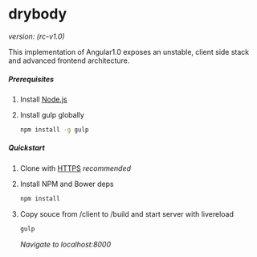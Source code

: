 # drybody 
_version: (rc-v1.0)_

This implementation of Angular1.0 exposes an unstable, client side stack and advanced frontend architecture.

##### Prerequisites

1. Install [Node.js](http://nodejs.org)

2. Install gulp globally

    ```bash
    npm install -g gulp
    ```

##### Quickstart

1. Clone with [HTTPS](https://help.github.com/articles/which-remote-url-should-i-use/#cloning-with-https-urls-recommended) _recommended_

2. Install NPM and Bower deps

    ```bash
    npm install 
    ```

3. Copy souce from /client to /build and start server with livereload

    ```bash
    gulp
    ```

    _Navigate to localhost:8000_
